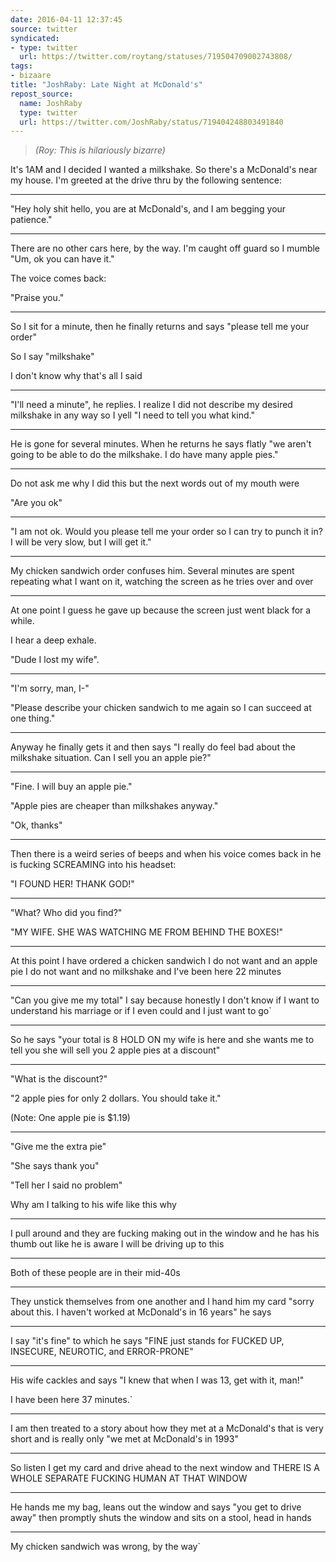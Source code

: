 ```yaml
---
date: 2016-04-11 12:37:45
source: twitter
syndicated:
- type: twitter
  url: https://twitter.com/roytang/statuses/719504709002743808/
tags:
- bizaare
title: "JoshRaby: Late Night at McDonald's"
repost_source:
  name: JoshRaby
  type: twitter
  url: https://twitter.com/JoshRaby/status/719404248803491840
---
```


> *(Roy: This is hilariously bizarre)*

It's 1AM and I decided I wanted a milkshake. So there's a McDonald's near my house. I'm greeted at the drive thru by the following sentence:

---

"Hey holy shit hello, you are at McDonald's, and I am begging your patience."

---

There are no other cars here, by the way.  I'm caught off guard so I mumble "Um, ok you can have it." 



The voice comes back:

"Praise you."

---

So I sit for a minute, then he finally returns and says "please tell me your order"



So I say "milkshake"

I don't know why that's all I said

---

"I'll need a minute", he replies. I realize I did not describe my desired milkshake in any way so I yell "I need to tell you what kind."

---

He is gone for several minutes. When he returns he says flatly "we aren't going to be able to do the milkshake. I do have many apple pies."

---

Do not ask me why I did this but the next words out of my mouth were



"Are you ok"

---

"I am not ok. Would you please tell me your order so I can try to punch it in? I will be very slow, but I will get it."

---

My chicken sandwich order confuses him. Several minutes are spent repeating what I want on it, watching the screen as he tries over and over

---

At one point I guess he gave up because the screen just went black for a while.



I hear a deep exhale. 



"Dude I lost my wife".

---

"I'm sorry, man, I-"



"Please describe your chicken sandwich to me again so I can succeed at one thing."

---

Anyway he finally gets it and then says "I really do feel bad about the milkshake situation. Can I sell you an apple pie?"

---

"Fine. I will buy an apple pie."



"Apple pies are cheaper than milkshakes anyway."



"Ok, thanks"

---

Then there is a weird series of beeps and when his voice comes back in he is fucking SCREAMING into his headset:

"I FOUND HER! THANK GOD!"

---

"What? Who did you find?"



"MY WIFE. SHE WAS WATCHING ME FROM BEHIND THE BOXES!"

---

At this point I have ordered a chicken sandwich I do not want and an apple pie I do not want and no milkshake and I've been here 22 minutes

---

"Can you give me my total" I say because honestly I don't know if I want to understand his marriage or if I even could and I just want to go`

---

So he says "your total is 8 HOLD ON my wife is here and she wants me to tell you she will sell you 2 apple pies at a discount"

---

"What is the discount?"



"2 apple pies for only 2 dollars. You should take it."



(Note: One apple pie is $1.19)

---

"Give me the extra pie"



"She says thank you"



"Tell her I said no problem"



Why am I talking to his wife like this why

---

I pull around and they are fucking making out in the window and he has his thumb out like he is aware I will be driving up to this

---

Both of these people are in their mid-40s

---

They unstick themselves from one another and I hand him my card "sorry about this. I haven't worked at McDonald's in 16 years" he says

---

I say "it's fine" to which he says "FINE just stands for FUCKED UP, INSECURE, NEUROTIC, and ERROR-PRONE"

---

His wife cackles and says "I knew that when I was 13, get with it, man!"



I have been here 37 minutes.`

---

I am then treated to a story about how they met at a McDonald's that is very short and is really only "we met at McDonald's in 1993"

---

So listen I get my card and drive ahead to the next window and THERE IS A WHOLE SEPARATE FUCKING HUMAN AT THAT WINDOW

---

He hands me my bag, leans out the window and says "you get to drive away" then promptly shuts the window and sits on a stool, head in hands

---

My chicken sandwich was wrong, by the way`